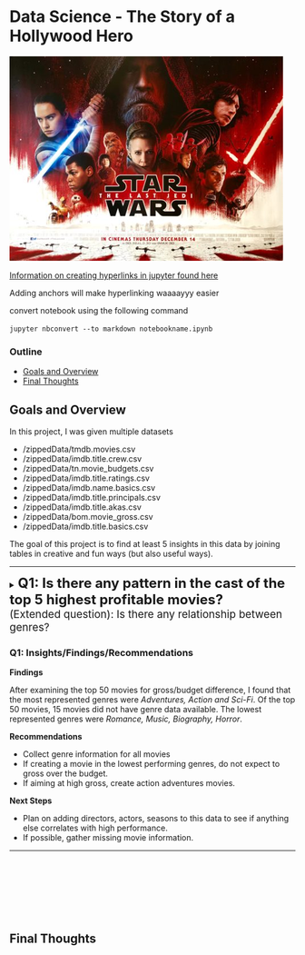 
# Data Science - The Story of a Hollywood Hero

![](images/star-wars.jpg)

[Information on creating hyperlinks in jupyter found here](https://sebastianraschka.com/Articles/2014_ipython_internal_links.html) 

Adding anchors will make hyperlinking waaaayyy easier

convert notebook using the following command

`jupyter nbconvert --to markdown notebookname.ipynb`


### Outline
* [Goals and Overview](##goals-and-overview)
* [Final Thoughts](#final)

## Goals and Overview

In this project, I was given multiple datasets
* /zippedData/tmdb.movies.csv
* /zippedData/imdb.title.crew.csv
* /zippedData/tn.movie_budgets.csv
* /zippedData/imdb.title.ratings.csv
* /zippedData/imdb.name.basics.csv
* /zippedData/imdb.title.principals.csv
* /zippedData/imdb.title.akas.csv
* /zippedData/bom.movie_gross.csv
* /zippedData/imdb.title.basics.csv

The goal of this project is to find at least 5 insights in this data by joining tables in creative and fun ways (but also useful ways).


------

<details><summary><span style="font-size:18pt; font-weight:bold">Q1: Is there any pattern in the cast of the top 5 highest profitable movies?</span><br><span style="font-size:14pt">(Extended question): Is there any relationship between genres?</span></summary>



# Exploration (EDA)
In the image below, we can see that the top highest grossing movies when compared to their production budget movies are: 
* Avatar 
* Titanic
* Avengers: Infinity War
* Star Wars Ep. VII: The Force Awakens
* Jurassic World

I decided to look at the distribution of **genres** across the **top 50** movies

# Some code I used to aggregate the genres by counts

```python
genre_count = {}
for movie in top_5_budget_gross_diff_movies:
    movie_genres = joined_df[joined_df['movie']==movie]['genres'].values[0]
    try:
        for genre in movie_genres:
            genre_count[genre] = genre_count.get(genre, 0) + 1
    except:
        genre_count['not_listed'] = genre_count.get('not_listed', 0) + 1

genre_count
```

![](images/q1-barchart.png)
</details>

### Q1: Insights/Findings/Recommendations

**Findings**

After examining the top 50 movies for gross/budget difference, I found that the most represented genres were *Adventures, Action and Sci-Fi*.  Of the top 50 movies, 15 movies did not have genre data available. The lowest represented genres were *Romance, Music, Biography, Horror*.  

**Recommendations**
* Collect genre information for all movies
* If creating a movie in the lowest performing genres, do not expect to gross over the budget.  
* If aiming at high gross, create action adventures movies.


**Next Steps**
* Plan on adding directors, actors, seasons to this data to see if anything else correlates with high performance.  
* If possible, gather missing movie information.

-----


```python

```


```python

```


```python

```


```python

```


```python

```


```python

```


```python

```


```python

```

## Final Thoughts  <a class="anchor" id="final"></a>


```python

```
